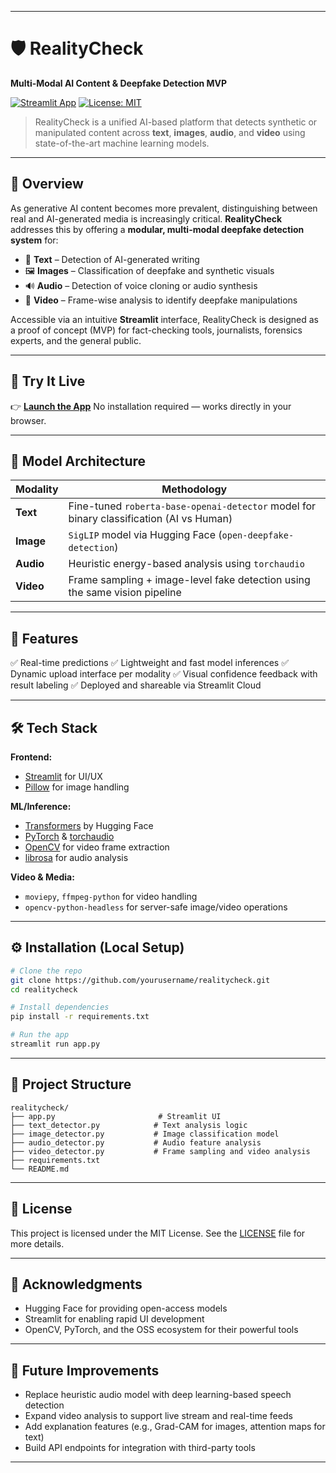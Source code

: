 
---

# 🛡️ RealityCheck

**Multi-Modal AI Content & Deepfake Detection MVP**

[![Streamlit App](https://img.shields.io/badge/Live%20App-Click%20Here-brightgreen)](https://realitycheck-kzofedkmztvdbpp9ehdmxb.streamlit.app/)
[![License: MIT](https://img.shields.io/badge/License-MIT-blue.svg)](LICENSE)

> RealityCheck is a unified AI-based platform that detects synthetic or manipulated content across **text**, **images**, **audio**, and **video** using state-of-the-art machine learning models.

---

## 📌 Overview

As generative AI content becomes more prevalent, distinguishing between real and AI-generated media is increasingly critical. **RealityCheck** addresses this by offering a **modular, multi-modal deepfake detection system** for:

* 📝 **Text** – Detection of AI-generated writing
* 🖼️ **Images** – Classification of deepfake and synthetic visuals
* 🔊 **Audio** – Detection of voice cloning or audio synthesis
* 🎥 **Video** – Frame-wise analysis to identify deepfake manipulations

Accessible via an intuitive **Streamlit** interface, RealityCheck is designed as a proof of concept (MVP) for fact-checking tools, journalists, forensics experts, and the general public.

---

## 🔗 Try It Live

👉 **[Launch the App](https://realitycheck-kzofedkmztvdbpp9ehdmxb.streamlit.app/)**
No installation required — works directly in your browser.

---

## 🧠 Model Architecture

| Modality  | Methodology                                                                             |
| --------- | --------------------------------------------------------------------------------------- |
| **Text**  | Fine-tuned `roberta-base-openai-detector` model for binary classification (AI vs Human) |
| **Image** | `SigLIP` model via Hugging Face (`open-deepfake-detection`)                             |
| **Audio** | Heuristic energy-based analysis using `torchaudio`                                      |
| **Video** | Frame sampling + image-level fake detection using the same vision pipeline              |

---

## 🧪 Features

✅ Real-time predictions
✅ Lightweight and fast model inferences
✅ Dynamic upload interface per modality
✅ Visual confidence feedback with result labeling
✅ Deployed and shareable via Streamlit Cloud

---

## 🛠️ Tech Stack

**Frontend:**

* [Streamlit](https://streamlit.io) for UI/UX
* [Pillow](https://python-pillow.org) for image handling

**ML/Inference:**

* [Transformers](https://huggingface.co/transformers/) by Hugging Face
* [PyTorch](https://pytorch.org) & [torchaudio](https://pytorch.org/audio/)
* [OpenCV](https://opencv.org) for video frame extraction
* [librosa](https://librosa.org) for audio analysis

**Video & Media:**

* `moviepy`, `ffmpeg-python` for video handling
* `opencv-python-headless` for server-safe image/video operations

---

## ⚙️ Installation (Local Setup)

```bash
# Clone the repo
git clone https://github.com/yourusername/realitycheck.git
cd realitycheck

# Install dependencies
pip install -r requirements.txt

# Run the app
streamlit run app.py
```

---

## 📁 Project Structure

```
realitycheck/
├── app.py                       # Streamlit UI
├── text_detector.py            # Text analysis logic
├── image_detector.py           # Image classification model
├── audio_detector.py           # Audio feature analysis
├── video_detector.py           # Frame sampling and video analysis
├── requirements.txt
└── README.md
```

---

## 📄 License

This project is licensed under the MIT License.
See the [LICENSE](LICENSE) file for more details.

---

## 🙏 Acknowledgments

* Hugging Face for providing open-access models
* Streamlit for enabling rapid UI development
* OpenCV, PyTorch, and the OSS ecosystem for their powerful tools

---

## 🚀 Future Improvements

* Replace heuristic audio model with deep learning-based speech detection
* Expand video analysis to support live stream and real-time feeds
* Add explanation features (e.g., Grad-CAM for images, attention maps for text)
* Build API endpoints for integration with third-party tools

---
